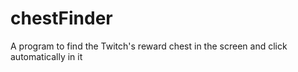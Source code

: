 # chestFinder
A program to find the Twitch's reward chest in the screen and click automatically in it
